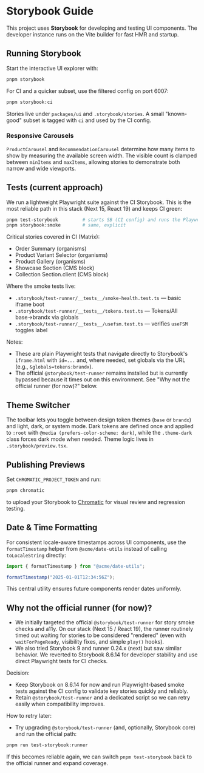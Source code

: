 # Storybook Guide

This project uses **Storybook** for developing and testing UI components.
The developer instance runs on the Vite builder for fast HMR and startup.

## Running Storybook

Start the interactive UI explorer with:

```bash
pnpm storybook
```

For CI and a quicker subset, use the filtered config on port 6007:

```bash
pnpm storybook:ci
```

Stories live under `packages/ui` and `.storybook/stories`. A small
"known-good" subset is tagged with `ci` and used by the CI config.

### Responsive Carousels

`ProductCarousel` and `RecommendationCarousel` determine how many items to show by
measuring the available screen width. The visible count is clamped between
`minItems` and `maxItems`, allowing stories to demonstrate both narrow and wide
viewports.

## Tests (current approach)

We run a lightweight Playwright suite against the CI Storybook. This is the
most reliable path in this stack (Next 15, React 19) and keeps CI green:

```bash
pnpm test-storybook         # starts SB (CI config) and runs the Playwright smoke tests
pnpm storybook:smoke        # same, explicit
```

Critical stories covered in CI (Matrix):

- Order Summary (organisms)
- Product Variant Selector (organisms)
- Product Gallery (organisms)
- Showcase Section (CMS block)
- Collection Section.client (CMS block)

Where the smoke tests live:

- `.storybook/test-runner/__tests__/smoke-health.test.ts` — basic iframe boot
- `.storybook/test-runner/__tests__/tokens.test.ts` — Tokens/All base→brandx via globals
- `.storybook/test-runner/__tests__/usefsm.test.ts` — verifies `useFSM` toggles label

Notes:

- These are plain Playwright tests that navigate directly to Storybook's
  `iframe.html` with `id=...` and, where needed, set globals via the URL
  (e.g., `&globals=tokens:brandx`).
- The official `@storybook/test-runner` remains installed but is currently
  bypassed because it times out on this environment. See "Why not the official
  runner (for now)?" below.

## Theme Switcher

The toolbar lets you toggle between design token themes (`base` or `brandx`) and
light, dark, or system mode. Dark tokens are defined once and applied to
`:root` with `@media (prefers-color-scheme: dark)`, while the `.theme-dark`
class forces dark mode when needed. Theme logic lives in `.storybook/preview.tsx`.

## Publishing Previews

Set `CHROMATIC_PROJECT_TOKEN` and run:

```bash
pnpm chromatic
```

to upload your Storybook to [Chromatic](https://www.chromatic.com/) for visual
review and regression testing.

## Date & Time Formatting

For consistent locale-aware timestamps across UI components, use the
`formatTimestamp` helper from `@acme/date-utils` instead of calling
`toLocaleString` directly:

```ts
import { formatTimestamp } from "@acme/date-utils";

formatTimestamp("2025-01-01T12:34:56Z");
```

This central utility ensures future components render dates uniformly.

## Why not the official runner (for now)?

- We initially targeted the official `@storybook/test-runner` for story smoke
  checks and a11y. On our stack (Next 15 / React 19), the runner routinely
  timed out waiting for stories to be considered "rendered" (even with
  `waitForPageReady`, visibility fixes, and simple `play()` hooks).
- We also tried Storybook 9 and runner 0.24.x (next) but saw similar behavior.
  We reverted to Storybook 8.6.14 for developer stability and use direct
  Playwright tests for CI checks.

Decision:

- Keep Storybook on 8.6.14 for now and run Playwright-based smoke tests
  against the CI config to validate key stories quickly and reliably.
- Retain `@storybook/test-runner` and a dedicated script so we can retry easily
  when compatibility improves.

How to retry later:

- Try upgrading `@storybook/test-runner` (and, optionally, Storybook core) and
  run the official path:

```bash
pnpm run test-storybook:runner
```

If this becomes reliable again, we can switch `pnpm test-storybook` back to the
official runner and expand coverage.
